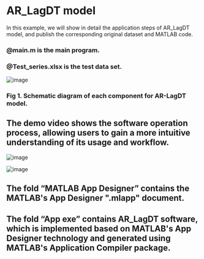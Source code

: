 # AR_LagDT model

In this example, we will show in detail the application steps of AR_LagDT model, and publish the corresponding original dataset and MATLAB code.

### @main.m is the main program.

### @Test_series.xlsx is the test data set.




![image](https://github.com/user-attachments/assets/21975129-11a8-4dda-a8a0-53cfe02c8168)
### Fig 1. Schematic diagram of each component for AR-LagDT model.

## The demo video shows the software operation process, allowing users to gain a more intuitive understanding of its usage and workflow.

![image](https://github.com/user-attachments/assets/dd34bfb8-362f-4b7f-a3f4-ad13d82acf59)

![image](https://github.com/user-attachments/assets/fbd4323e-212d-4607-860e-e9c74e4b3845)

## The fold “MATLAB App Designer” contains the MATLAB's App Designer ".mlapp" document.
## The fold “App exe” contains AR_LagDT software, which is implemented based on MATLAB's App Designer technology and generated using MATLAB's Application Compiler package.
